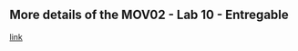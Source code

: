 ## More details of the MOV02 - Lab 10 - Entregable

[link](https://github.com/pabloariasmora/MOV02-Cenfotec-Demo-Labs/blob/main/doc/lab10.pdf)
